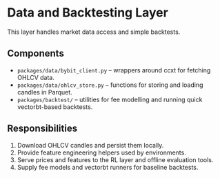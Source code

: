 # Data and Backtesting Layer

This layer handles market data access and simple backtests.

## Components

- `packages/data/bybit_client.py` – wrappers around ccxt for fetching OHLCV data.
- `packages/data/ohlcv_store.py` – functions for storing and loading candles in Parquet.
- `packages/backtest/` – utilities for fee modelling and running quick vectorbt-based backtests.

## Responsibilities

1. Download OHLCV candles and persist them locally.
2. Provide feature engineering helpers used by environments.
3. Serve prices and features to the RL layer and offline evaluation tools.
4. Supply fee models and vectorbt runners for baseline backtests.
